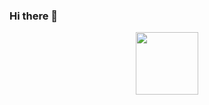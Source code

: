### Hi there 👋

<div id="header" align="center">
  <img src="[https://media.giphy.com/media/M9gbBd9nbDrOTu1Mqx/giphy.gif](https://media3.giphy.com/media/qgQUggAC3Pfv687qPC/giphy.gif?cid=ecf05e47h5tll0ro3bea8j3k8yuvj8rrj7jmnqxnj530jft7&ep=v1_gifs_search&rid=giphy.gif&ct=g)" width="100"/>
</div>

